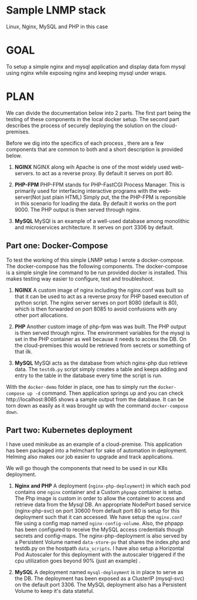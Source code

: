 # Sample LNMP stack
 Linux, Nginx, MySQL and PHP in this case

# GOAL
To setup a simple nginx and mysql application and display data fom mysql using nginx while exposing nginx and keeping mysql under wraps. 

# PLAN
We can divide the documentation below into 2 parts.
The first part being the testing of these components in the local docker setup. The second part describes the process of securely deploying the solution on the cloud-premises.  

Before we dig into the specifics of each process , there are a few components that are common to both and a short description is provided below.

1. **NGINX**
NGINX along wih Apache is one of the most widely used web-servers. to act as a reverse proxy. By default it serves on port 80.

2. **PHP-FPM**
PHP-FPM stands for PHP-FastCGI Process Manager. This is primarily used for interfacing interactive programs with the web-server(Not just plain HTML) Simply put, the the PHP-FPM is reponsible in this scenario for loading the data. By default it works on the port 9000. The PHP output is then served through nginx. 

3. **MySQL**
MySQl is an example of a well-used database among monolithic and microservices architecture. It serves on port 3306 by default.




## Part one: Docker-Compose
To test the working of this simple LNMP setup I wrote a docker-compose. The docker-compose has the following components. The docker-compose is a simple single line command to be run provided docker is installed. This makes testing way easier to configure, test and troubleshoot.



1. **NGINX**
A custom image of nginx including the nginx.conf was built so that it can be used to act as a reverse proxy for PHP based execution of python script. The nginx server serves on port 8080 (default is 80), which is then forwarded on port 8085 to avoid confusions with any other port allocations.

2. **PHP**
Another custom image of php-fpm was was built. The PHP output is then served through nginx. The environment variables for the mysql is set in the PHP container as well because it needs to access the DB. On the cloud-premises this would be retrieved from secrets or something of that ilk.

3. **MySQL**
MySQl acts as the database from which nginx-php duo retrieve data. The `testdb.py` script simply creates a table and keeps adding and entry to the table in the database every time the script is run. 


With the `docker-demo` folder in place, one has to simply run the `docker-compose up -d` command. Then application springs up and you can check http://localhost:8085 shows a sample output from the database. It can be torn down as easily as it was brought up with the command `docker-compose down`.


## Part two: Kubernetes deployment
I have used minikube as an example of a cloud-premise. 
This application has been packaged into a helmchart for sake of automation in deployment. Helming also makes our job easier to upgrade and track applications. 

We will go though the components that need to be used in our K8s deployment.

1. **Nginx and PHP**
A deployment (`nginx-php-deployment`) in which each pod contains one `nginx` container and a Custom `phpapp` container is setup. The Php image is custom in order to allow the container to access and retrieve data from the Mysql DB. An appropriate NodePort based service (nginx-php-svc) on port 30600 from default port 80 is setup for this deployment such that it can accessed. We have setup the `nginx.conf` file  using a config map named `nginx-config-volume`.  Also, the phpapp has been configured to receive the MySQL access credentials though secrets and config-maps. The nginx-php-deployment is also served by a Persistent Volume named `data-store-pv` that shares the index.php and testdb.py on the hostpath `data_scripts`. I have also setup a Horizontal Pod Autoscaler for this deployment with the autoscaler triggered if the cpu utilization goes beyond 90% (just an example) .

2. **MySQL**
A deployment named `mysql-deployment` is in place to serve as the DB. The deployment has been exposed as a ClusterIP (mysql-svc) on the default port 3306. 
The MySQL deployment also has a Persistent Volume to keep it's data stateful. 